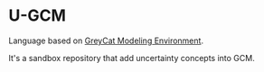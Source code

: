 # U-GCM

Language based on [GreyCat Modeling Environment](https://github.com/datathings/greycat/tree/master/modeling).

It's a sandbox repository that add uncertainty concepts into GCM.
